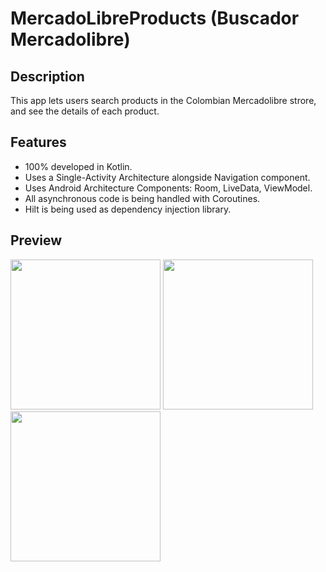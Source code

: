 # MercadoLibreProducts (Buscador Mercadolibre)
 
## Description
This app lets users search products in the Colombian Mercadolibre strore, and see the details of each product.
## Features
* 100% developed in Kotlin.
* Uses a Single-Activity Architecture alongside Navigation component.
* Uses Android Architecture Components: Room, LiveData, ViewModel.
* All asynchronous code is being handled with Coroutines.
* Hilt is being used as dependency injection library.
## Preview
<img width="240" src="https://user-images.githubusercontent.com/3742233/118906753-fc01de80-b8e3-11eb-9530-3be77622c804.gif"> <img width="240" src="https://user-images.githubusercontent.com/3742233/118906754-fc01de80-b8e3-11eb-81ea-e48348324770.gif"> <img width="240" src="https://user-images.githubusercontent.com/3742233/118906747-f99f8480-b8e3-11eb-8e12-df57a984f9df.gif">
